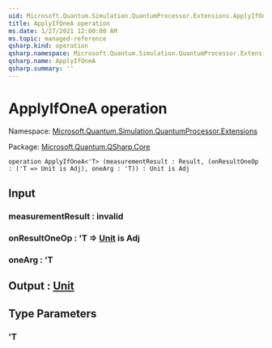 ```yaml
---
uid: Microsoft.Quantum.Simulation.QuantumProcessor.Extensions.ApplyIfOneA
title: ApplyIfOneA operation
ms.date: 1/27/2021 12:00:00 AM
ms.topic: managed-reference
qsharp.kind: operation
qsharp.namespace: Microsoft.Quantum.Simulation.QuantumProcessor.Extensions
qsharp.name: ApplyIfOneA
qsharp.summary: ''
---
```


# ApplyIfOneA operation

Namespace: [Microsoft.Quantum.Simulation.QuantumProcessor.Extensions](xref:Microsoft.Quantum.Simulation.QuantumProcessor.Extensions)

Package: [Microsoft.Quantum.QSharp.Core](https://nuget.org/packages/Microsoft.Quantum.QSharp.Core)




```qsharp
operation ApplyIfOneA<'T> (measurementResult : Result, (onResultOneOp : ('T => Unit is Adj), oneArg : 'T)) : Unit is Adj
```


## Input

### measurementResult : __invalid<Result>__




### onResultOneOp : 'T => [Unit](xref:microsoft.quantum.lang-ref.unit)  is Adj




### oneArg : 'T





## Output : [Unit](xref:microsoft.quantum.lang-ref.unit)



## Type Parameters

### 'T

